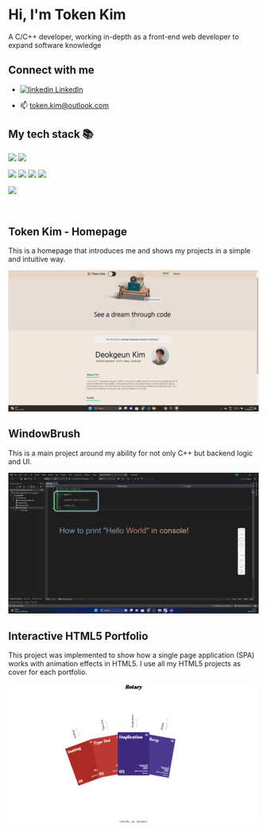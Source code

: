# Hi, I'm Token Kim

A C/C++ developer, working in-depth as a front-end web developer to expand software knowledge
<br/>

## Connect with me

- <p>
    <a href="https://www.linkedin.com/in/deokgeun-kim-9189ab247/" rel="nofollow noreferrer">
      <img src="https://i.stack.imgur.com/gVE0j.png" alt="linkedin"> LinkedIn </img>
    </a>
  </p>
- :mailbox: token.kim@outlook.com
  <br/>

## My tech stack :books:

<p>
    <img src="https://img.shields.io/badge/C-A8B9CC?style=flat-square&logo=C&logoColor=white"/>
    <img src="https://img.shields.io/badge/C++-00599C?style=flat-square&logo=C++&logoColor=white"/>
</p>

<p>
    <img src="https://img.shields.io/badge/HTML5-E34F26?style=flat-square&logo=HTML5&logoColor=white"/>
    <img src="https://img.shields.io/badge/CSS3-1572B6?style=flat-square&logo=CSS3&logoColor=white"/>
    <img src="https://img.shields.io/badge/JavaScript-F7DF1E?style=flat-square&logo=JavaScript&logoColor=white"/>
    <img src="https://img.shields.io/badge/React-61DAFB?style=flat-square&logo=React&logoColor=white"/>
</p>

<p>
    <img src="https://img.shields.io/badge/Git-F05032?style=flat-square&logo=Git&logoColor=white"/>
</p>
<br/>

## Token Kim - Homepage

This is a homepage that introduces me and shows my projects in a simple and intuitive way.

<a href="https://tokenkim.de/" target="blank">
  <img src="./imgs/tokenkim-homepage.png" alt="tokenkim-homepage"/>
</a>

## WindowBrush

This is a main project around my ability for not only C++ but backend logic and UI.

<a href="https://github.com/TokenKim92/Release-WindowBrush" target="blank">
  <img src="./imgs/windowbrush.png" alt="windowbrush"/>
</a>

## Interactive HTML5 Portfolio

This project was implemented to show how a single page application (SPA) works with animation effects in HTML5. I use all my HTML5 projects as cover for each portfolio.

<a href="https://tokenkim92.github.io/Rotary/" target="blank">
  <img src="./imgs/Rotary.png" alt="Rotary"/>
</a>
